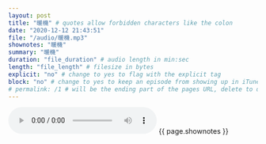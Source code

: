 ```yaml
---
layout: post
title: "暖機" # quotes allow forbidden characters like the colon
date: "2020-12-12 21:43:51"
file: "/audio/暖機.mp3"
shownotes: "暖機"
summary: "暖機"
duration: "file_duration" # audio length in min:sec
length: "file_length" # filesize in bytes
explicit: "no" # change to yes to flag with the explicit tag
block: "no" # change to yes to keep an episode from showing up in iTunes
# permalink: /1 # will be the ending part of the pages URL, delete to default to the title
---
```


<audio controls>
<source src="{{site.url}}{{site.baseurl}}{{ page.file }}" type="audio/x-mp3">
Your browser does not support the audio element.
</audio>
{{ page.shownotes }}
